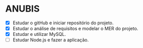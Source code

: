 # ANUBIS

- [x] Estudar o gitHub e iniciar repositório do projeto.
- [x] Estudar o análise de requisitos e modelar o MER do projeto.
- [x] Estudar e utilizar MySQL.
- [ ] Estudar Node.js e fazer a aplicação.